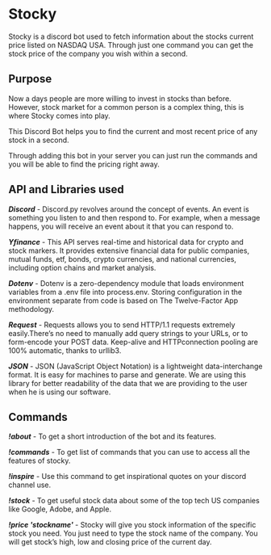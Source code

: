 # Stocky

Stocky is a discord bot used to fetch information about the stocks current price listed on NASDAQ USA. Through just one command you can get the stock price of the company you wish within a second.

## Purpose 
Now a days people are more willing to invest in stocks than before. However, stock market for a common person is a complex thing, this is where Stocky comes into play.

This Discord Bot helps you to find the current and most recent price of any stock in a second. 

Through adding this bot in your server you can just run the commands and you will be able to find the pricing right away.

## API and Libraries used

***Discord*** - Discord.py revolves around the concept of events. An event is something you listen to and then respond to. For example, when a message happens, you will receive an event about it that you can respond to. 

***Yfinance*** - This API serves real-time and historical data for crypto and stock markers. It provides extensive financial data for public companies, mutual funds, etf, bonds, crypto currencies, and national currencies, including option chains and market analysis. 

***Dotenv*** - Dotenv is a zero-dependency module that loads environment variables from a .env file into process.env. Storing configuration in the environment separate from code is based on The Twelve-Factor App methodology.

***Request*** - Requests allows you to send HTTP/1.1 requests extremely easily.There’s no need to manually add query strings to your URLs, or to form-encode your POST data. Keep-alive and HTTPconnection pooling are 100% automatic, thanks to urllib3. 

***JSON*** - JSON (JavaScript Object Notation) is a lightweight data-interchange format. It is easy for machines to parse and generate. We are using this library for better readability of the data that we are providing to the user when he is using our software. 


## Commands

***!about*** - To get a short introduction of the bot and its features.

***!commands*** - To get list of commands that you can use to access all the features of stocky.

***!inspire*** - Use this command to get inspirational quotes on your discord channel use. 

***!stock*** - To get useful stock data about some of the top tech US companies like Google, Adobe, and Apple.

***!price 'stockname'*** - Stocky will give you stock information of the specific stock you need. You just need to type the stock name of the company. You will get stock’s high, low and closing price of the current day.

